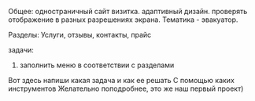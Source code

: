 Общее: одностраничный сайт визитка.
адаптивный дизайн. проверять отображение в разных разрешениях экрана.
Тематика - эвакуатор.

Разделы: Услуги, отзывы, контакты, прайс


задачи:
1. заполнить меню в соответствии с разделами 


Вот здесь напиши какая задача и как ее решать
С помощью каких инструментов
Желательно поподробнее, это же наш первый проект)